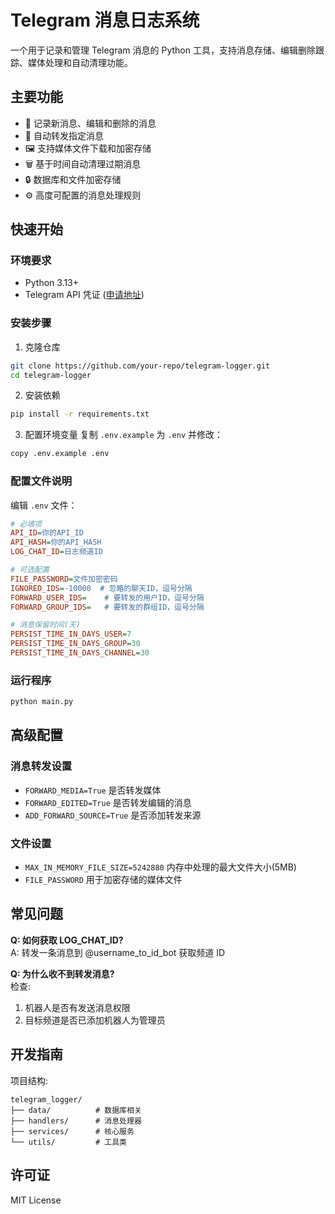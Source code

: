 # Telegram 消息日志系统

一个用于记录和管理 Telegram 消息的 Python 工具，支持消息存储、编辑删除跟踪、媒体处理和自动清理功能。

## 主要功能

- 📝 记录新消息、编辑和删除的消息
- 🔄 自动转发指定消息
- 🖼️ 支持媒体文件下载和加密存储
- 🗑️ 基于时间自动清理过期消息
- 🔒 数据库和文件加密存储
- ⚙️ 高度可配置的消息处理规则

## 快速开始

### 环境要求

- Python 3.13+
- Telegram API 凭证 ([申请地址](https://my.telegram.org/))

### 安装步骤

1. 克隆仓库

```bash
git clone https://github.com/your-repo/telegram-logger.git
cd telegram-logger
```

2. 安装依赖

```bash
pip install -r requirements.txt
```

3. 配置环境变量
   复制 `.env.example` 为 `.env` 并修改：

```bash
copy .env.example .env
```

### 配置文件说明

编辑 `.env` 文件：

```ini
# 必填项
API_ID=你的API_ID
API_HASH=你的API_HASH
LOG_CHAT_ID=日志频道ID

# 可选配置
FILE_PASSWORD=文件加密密码
IGNORED_IDS=-10000  # 忽略的聊天ID，逗号分隔
FORWARD_USER_IDS=    # 要转发的用户ID，逗号分隔
FORWARD_GROUP_IDS=   # 要转发的群组ID，逗号分隔

# 消息保留时间(天)
PERSIST_TIME_IN_DAYS_USER=7
PERSIST_TIME_IN_DAYS_GROUP=30
PERSIST_TIME_IN_DAYS_CHANNEL=30
```

### 运行程序

```bash
python main.py
```

## 高级配置

### 消息转发设置

- `FORWARD_MEDIA=True` 是否转发媒体
- `FORWARD_EDITED=True` 是否转发编辑的消息
- `ADD_FORWARD_SOURCE=True` 是否添加转发来源

### 文件设置

- `MAX_IN_MEMORY_FILE_SIZE=5242880` 内存中处理的最大文件大小(5MB)
- `FILE_PASSWORD` 用于加密存储的媒体文件

## 常见问题

**Q: 如何获取 LOG_CHAT_ID?**  
A: 转发一条消息到 @username_to_id_bot 获取频道 ID

**Q: 为什么收不到转发消息?**  
检查:

1. 机器人是否有发送消息权限
2. 目标频道是否已添加机器人为管理员

## 开发指南

项目结构:

```
telegram_logger/
├── data/          # 数据库相关
├── handlers/      # 消息处理器
├── services/      # 核心服务
└── utils/         # 工具类
```

## 许可证

MIT License
